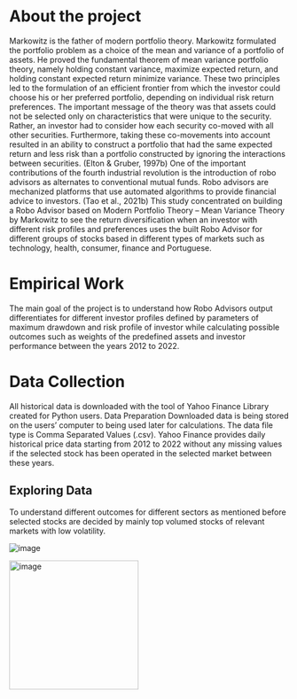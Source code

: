 # About the project

Markowitz is the father of modern portfolio theory. Markowitz formulated the portfolio problem as a choice of the mean and variance of a portfolio of assets. He proved the fundamental theorem of mean variance portfolio theory, namely holding constant variance, maximize expected return, and holding constant expected return minimize variance. These two principles led to the formulation of an efficient frontier from which the investor could choose his or her preferred portfolio, depending on individual risk return preferences. The important message of the theory was that assets could not be selected only on characteristics that were unique to the security. Rather, an investor had to consider how each security co-moved with all other securities. Furthermore, taking these co-movements into account resulted in an ability to construct a portfolio that had the same expected return and less risk than a portfolio constructed by ignoring the interactions between securities. (Elton & Gruber, 1997b)
One of the important contributions of the fourth industrial revolution is the introduction of robo advisors as alternates to conventional mutual funds. Robo advisors are mechanized platforms that use automated algorithms to provide financial advice to investors. (Tao et al., 2021b) 
This study concentrated on building a Robo Advisor based on Modern Portfolio Theory – Mean Variance Theory by Markowitz to see the return diversification when an investor with different risk profiles and preferences uses the built Robo Advisor for different groups of stocks based in different types of markets such as technology, health, consumer, finance and Portuguese. 

# Empirical Work

The main goal of the project is to understand how Robo Advisors output differentiates for different investor profiles defined by parameters of maximum drawdown and risk profile of investor while calculating possible outcomes such as weights of the predefined assets and investor performance between the years 2012 to 2022. 

# Data Collection
All historical data is downloaded with the tool of Yahoo Finance Library created for Python users.
Data Preparation 
Downloaded data is being stored on the users’ computer to being used later for calculations. The data file type is Comma Separated Values (.csv). Yahoo Finance provides daily historical price data starting from 2012 to 2022 without any missing values if the selected stock has been operated in the selected market between these years. 

## Exploring Data
To understand different outcomes for different sectors as mentioned before selected stocks are decided by mainly top volumed stocks of relevant markets with low volatility. 

![image](https://user-images.githubusercontent.com/20598749/202874600-f98136fc-7905-4f44-8714-746b4f7c6bad.png)

<img width="233" alt="image" src="https://user-images.githubusercontent.com/20598749/202874634-a390c4ae-4f2b-4361-9b96-43bffc341dde.png">
